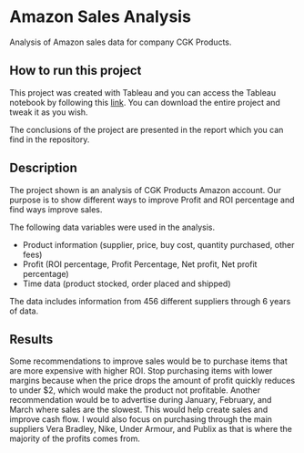# Amazon Sales Analysis

Analysis of Amazon sales data for company CGK Products. 

## How to run this project 
This project was created with Tableau and you can access the Tableau notebook by following this [link](https://public.tableau.com/app/profile/brad4203/viz/AmazonSalesAnalysis_16320530703260/). You can download the entire project and tweak it as you wish.

The conclusions of the project are presented in the report which you can find in the repository.

## Description
The project shown is an analysis of CGK Products Amazon account. Our purpose is to show different ways to improve Profit and ROI percentage and find ways improve sales.

The following data variables were used in the analysis.
- Product information (supplier, price, buy cost, quantity purchased, other fees)
- Profit (ROI percentage, Profit Percentage, Net profit, Net profit percentage)
- Time data (product stocked, order placed and shipped)

The data includes information from 456 different suppliers through 6 years of data.

## Results
Some recommendations to improve sales would be to purchase items that are more expensive with higher ROI. Stop purchasing items with lower margins because when the price drops the amount of profit quickly reduces to under $2, which would make the product not profitable. Another recommendation would be to advertise during January, February, and March where sales are the slowest. This would help create sales and improve cash flow. I would also focus on purchasing through the main suppliers Vera Bradley, Nike, Under Armour, and Publix as that is where the majority of the profits comes from.
